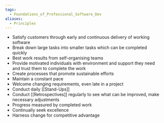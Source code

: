 ```yaml
---
tags:
  - Foundations_of_Professional_Software_Dev
aliases:
  - Principles
---
```

- Satisfy customers through early and continuous delivery of working software
- Break down large tasks into smaller tasks which can be completed quickly
- Best work results from self-organising teams
- Provide motivated individuals with environment and support they need and trust them to complete the work
- Create processes that promote sustainable efforts
- Maintain a constant pace
- Welcome changing requirements, even late in a project
- Conduct daily [[Stand-Ups]]
- Conduct [[Retrospectives]] regularly to see what can be improved, make necessary adjustments
- Progress measured by completed work
- Continually seek excellence
- Harness change for competitive advantage